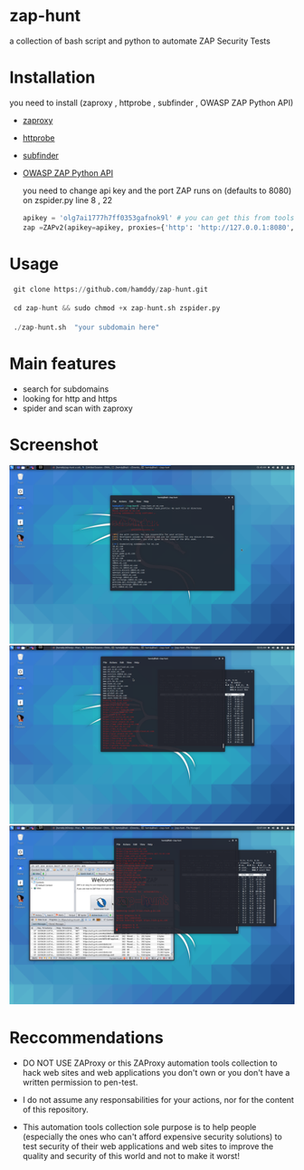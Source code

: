 # zap-hunt
a collection of bash script and python to automate ZAP Security Tests 


# Installation 
you need to install (zaproxy ,  httprobe , subfinder , OWASP ZAP Python API) 


  * [zaproxy](https://www.zaproxy.org/)
  * [httprobe](https://github.com/tomnomnom/httprobe)
  * [subfinder](https://github.com/projectdiscovery/subfinder)
  * [OWASP ZAP Python API](https://github.com/zaproxy/zap-api-python)




    you need  to change api key and the port ZAP runs on (defaults to 8080) on zspider.py line 8 , 22  
    ```python
    apikey = 'olg7ai1777h7ff0353gafnok9l' # you can get this from tools > option > apikey
    zap =ZAPv2(apikey=apikey, proxies={'http': 'http://127.0.0.1:8080', 'https': 'http://127.0.0.1:8080'})
    ```




# Usage 
 ```python
  git clone https://github.com/hamddy/zap-hunt.git
  
  cd zap-hunt && sudo chmod +x zap-hunt.sh zspider.py
  
  ./zap-hunt.sh  "your subdomain here"
  ```



# Main features
 * search for subdomains 
 * looking for http and https
 * spider and scan with zaproxy
 
 
 
 

# Screenshot
  ![GitHub Logo](1.png)
  ![GitHub Logo](2.png)
  ![GitHub Logo](3.png)

 
 
 
 
# Reccommendations

* DO NOT USE ZAProxy or this ZAProxy automation tools collection to hack web sites and web applications you don't own or you don't have a written permission to pen-test.

* I do not assume any responsabilities for your actions, nor for the content of this repository.

* This automation tools collection sole purpose is to help people (especially the ones who can't afford expensive security solutions) to test security of their web applications and web sites to improve the quality and security of this world and not to make it worst!


